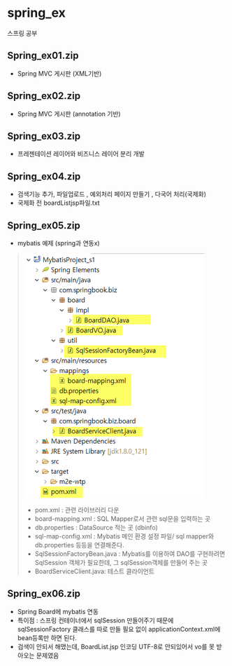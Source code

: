 # spring_ex
스프링 공부


## Spring_ex01.zip
- Spring MVC 게시판 (XML기반)

## Spring_ex02.zip
- Spring MVC 게시판 (annotation 기반)

## Spring_ex03.zip
- 프레젠테이션 레이어와 비즈니스 레이어 분리 개발

## Spring_ex04.zip
- 검색기능 추가, 파일업로드 , 예외처리 페이지 만들기 , 다국어 처리(국제화)
- 국제화 전 boardListjsp파일.txt

## Spring_ex05.zip
- mybatis 예제 (spring과 연동x) 
  
> ![이미지1](./이미지1.png) 
> - pom.xml : 관련 라이브러리 다운
> - board-mapping.xml : SQL Mapper로서 관련 sql문을 입력하는 곳
> - db.properties : DataSource 적는 곳 (dbinfo)
> - sql-map-config.xml : Mybatis 메인 환경 설정 파일/ sql mapper와 db.properties 등등을 연결해준다.
> - SqlSessionFactoryBean.java : Mybatis를 이용하여 DAO를 구현하려면 SqlSession 객체가 필요한데, 그 sqlSession객체를 만들어 주는 곳
> - BoardServiceClient.java: 테스트 클라이언트  

## Spring_ex06.zip
 - Spring Board에 mybatis 연동
 - 특이점 : 스프링 컨테이너에서 sqlSession 만들어주기 때문에 sqlSessionFactory 클래스를 따로 만들 필요 없이 applicationContext.xml에 bean등록만 하면 된다.
 - 검색이 안되서 해맸는데, BoardList.jsp 인코딩 UTF-8로 안되있어서 vo를 못 받아오는 문제였음 
 
